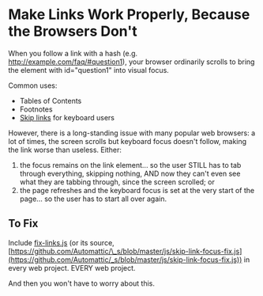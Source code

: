 Make Links Work Properly, Because the Browsers Don't
====================================================

When you follow a link with a hash (e.g. http://example.com/faq/#question1),
your browser ordinarily scrolls to bring the element with id="question1"
into visual focus.

Common uses:
-  Tables of Contents
-  Footnotes
-  [Skip links](https://webaim.org/techniques/skipnav/) for keyboard users

However, there is a long-standing issue with many popular web browsers:
a lot of times, the screen scrolls but keyboard focus doesn't follow, making
the link worse than useless. Either:
1) the focus remains on the link element... so the user STILL has to tab
through everything, skipping nothing, AND now they can't even see what
they are tabbing through, since the screen scrolled; or
2) the page refreshes and the keyboard focus is set at the very start of
the page... so the user has to start all over again.

To Fix
------
Include [fix-links.js](./fix-links.js) (or its source, [https://github.com/Automattic/\_s/blob/master/js/skip-link-focus-fix.js](https://github.com/Automattic/_s/blob/master/js/skip-link-focus-fix.js)) in every web project. EVERY web project.

And then you won't have to worry about this.
